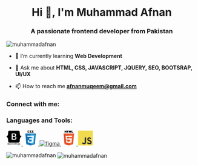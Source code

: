 <h1 align="center">Hi 👋, I'm Muhammad Afnan</h1>
<h3 align="center">A passionate frontend developer from Pakistan</h3>

<p align="left"> <img src="https://komarev.com/ghpvc/?username=muhammadafnan&label=Profile%20views&color=0e75b6&style=flat" alt="muhammadafnan" /> </p>

- 🌱 I’m currently learning **Web Development**

- 💬 Ask me about **HTML, CSS, JAVASCRIPT, JQUERY, SEO, BOOTSRAP, UI/UX**

- 📫 How to reach me **afnanmuqeem@gmail.com**

<h3 align="left">Connect with me:</h3>
<p align="left">
</p>

<h3 align="left">Languages and Tools:</h3>
<p align="left"> <a href="https://getbootstrap.com" target="_blank" rel="noreferrer"> <img src="https://raw.githubusercontent.com/devicons/devicon/master/icons/bootstrap/bootstrap-plain-wordmark.svg" alt="bootstrap" width="40" height="40"/> </a> <a href="https://www.w3schools.com/css/" target="_blank" rel="noreferrer"> <img src="https://raw.githubusercontent.com/devicons/devicon/master/icons/css3/css3-original-wordmark.svg" alt="css3" width="40" height="40"/> </a> <a href="https://www.figma.com/" target="_blank" rel="noreferrer"> <img src="https://www.vectorlogo.zone/logos/figma/figma-icon.svg" alt="figma" width="40" height="40"/> </a> <a href="https://www.w3.org/html/" target="_blank" rel="noreferrer"> <img src="https://raw.githubusercontent.com/devicons/devicon/master/icons/html5/html5-original-wordmark.svg" alt="html5" width="40" height="40"/> </a> <a href="https://developer.mozilla.org/en-US/docs/Web/JavaScript" target="_blank" rel="noreferrer"> <img src="https://raw.githubusercontent.com/devicons/devicon/master/icons/javascript/javascript-original.svg" alt="javascript" width="40" height="40"/> </a> </p>

<p><img align="left" src="https://github-readme-stats.vercel.app/api/top-langs?username=muhammadafnan&show_icons=true&locale=en&layout=compact" alt="muhammadafnan" /></p>

<p>&nbsp;<img align="center" src="https://github-readme-stats.vercel.app/api?username=muhammadafnan&show_icons=true&locale=en" alt="muhammadafnan" /></p>
